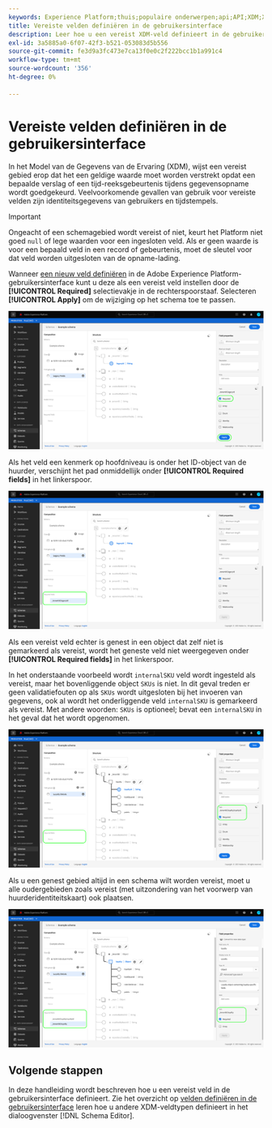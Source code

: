 ```yaml
---
keywords: Experience Platform;thuis;populaire onderwerpen;api;API;XDM;XDM systeem;ervaringsgegevensmodel;gegevensmodel;ui;werkruimte;vereist;gebied;
title: Vereiste velden definiëren in de gebruikersinterface
description: Leer hoe u een vereist XDM-veld definieert in de gebruikersinterface van het Experience Platform.
exl-id: 3a5885a0-6f07-42f3-b521-053083d5b556
source-git-commit: fe3d9a3fc473e7ca13f0e0c2f222bcc1b1a991c4
workflow-type: tm+mt
source-wordcount: '356'
ht-degree: 0%

---
```


# Vereiste velden definiëren in de gebruikersinterface

In het Model van de Gegevens van de Ervaring (XDM), wijst een vereist gebied erop dat het een geldige waarde moet worden verstrekt opdat een bepaalde verslag of een tijd-reeksgebeurtenis tijdens gegevensopname wordt goedgekeurd. Veelvoorkomende gevallen van gebruik voor vereiste velden zijn identiteitsgegevens van gebruikers en tijdstempels.

>[!IMPORTANT]
>
>Ongeacht of een schemagebied wordt vereist of niet, keurt het Platform niet goed `null` of lege waarden voor een ingesloten veld. Als er geen waarde is voor een bepaald veld in een record of gebeurtenis, moet de sleutel voor dat veld worden uitgesloten van de opname-lading.

Wanneer [een nieuw veld definiëren](./overview.md#define) in de Adobe Experience Platform-gebruikersinterface kunt u deze als een vereist veld instellen door de **[!UICONTROL Required]** selectievakje in de rechterspoorstaaf. Selecteren **[!UICONTROL Apply]** om de wijziging op het schema toe te passen.

![Selectievakje vereist](../../images/ui/fields/required/root.png)

Als het veld een kenmerk op hoofdniveau is onder het ID-object van de huurder, verschijnt het pad onmiddellijk onder **[!UICONTROL Required fields]** in het linkerspoor.

![Vereist veld op basisniveau](../../images/ui/fields/required/applied.png)

Als een vereist veld echter is genest in een object dat zelf niet is gemarkeerd als vereist, wordt het geneste veld niet weergegeven onder **[!UICONTROL Required fields]** in het linkerspoor.

In het onderstaande voorbeeld wordt `internalSKU` veld wordt ingesteld als vereist, maar het bovenliggende object `SKUs` is niet. In dit geval treden er geen validatiefouten op als `SKUs` wordt uitgesloten bij het invoeren van gegevens, ook al wordt het onderliggende veld `internalSKU` is gemarkeerd als vereist. Met andere woorden: `SKUs` is optioneel; bevat een `internalSKU` in het geval dat het wordt opgenomen.

![Genest vereist veld](../../images/ui/fields/required/nested.png)

Als u een genest gebied altijd in een schema wilt worden vereist, moet u alle oudergebieden zoals vereist (met uitzondering van het voorwerp van huurderidentiteitskaart) ook plaatsen.

![Vereiste velden voor bovenliggende en onderliggende elementen](../../images/ui/fields/required/parent-and-child.png)

## Volgende stappen

In deze handleiding wordt beschreven hoe u een vereist veld in de gebruikersinterface definieert. Zie het overzicht op [velden definiëren in de gebruikersinterface](./overview.md#special) leren hoe u andere XDM-veldtypen definieert in het dialoogvenster [!DNL Schema Editor].
